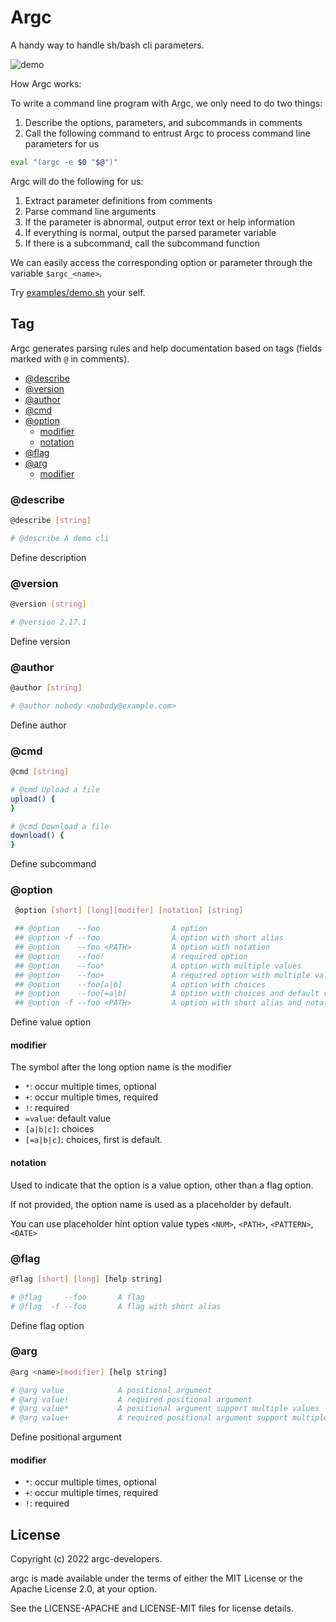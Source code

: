 # Argc

A handy way to handle sh/bash cli parameters.

![demo](https://user-images.githubusercontent.com/4012553/156678751-0a72e309-75f2-40eb-bad6-1bcf03402e2e.gif)

How Argc works:

To write a command line program with Argc, we only need to do two things:

1. Describe the options, parameters, and subcommands in comments
2. Call the following command to entrust Argc to process command line parameters for us

```sh
eval "(argc -e $0 "$@")"
```

Argc will do the following for us:

1. Extract parameter definitions from comments
2. Parse command line arguments
3. If the parameter is abnormal, output error text or help information
4. If everything is normal, output the parsed parameter variable
5. If there is a subcommand, call the subcommand function

We can easily access the corresponding option or parameter through the variable `$argc_<name>`.

Try [examples/demo.sh](examples/demo.sh) your self.

## Tag

Argc generates parsing rules and help documentation based on tags (fields marked with `@` in comments).

 - [@describe](#describe)
 - [@version](#version)
 - [@author](#author)
 - [@cmd](#cmd)
 - [@option](#option)
   - [modifier](#modifier)
   - [notation](#notation)
 - [@flag](#flag)
 - [@arg](#arg)
   - [modifier](#modifier-1)

### @describe

```sh
@describe [string]

# @describe A demo cli
```

Define description

### @version

```sh
@version [string]

# @version 2.17.1 
```

Define version


### @author

```sh
@author [string]

# @author nobody <nobody@example.com>
```

Define author

### @cmd

```sh
@cmd [string]

# @cmd Upload a file
upload() {
}

# @cmd Download a file
download() {
}
```
Define subcommand

### @option

```sh
 @option [short] [long][modifer] [notation] [string]

 ## @option    --foo                A option
 ## @option -f --foo                A option with short alias
 ## @option    --foo <PATH>         A option with notation
 ## @option    --foo!               A required option
 ## @option    --foo*               A option with multiple values
 ## @option    --foo+               A required option with multiple values
 ## @option    --foo[a|b]           A option with choices
 ## @option    --foo[=a|b]          A option with choices and default value
 ## @option -f --foo <PATH>         A option with short alias and notation
```

Define value option

#### modifier

The symbol after the long option name is the modifier

- `*`: occur multiple times, optional
- `+`: occur multiple times, required
- `!`: required
- `=value`: default value
- `[a|b|c]`: choices
- `[=a|b|c]`: choices, first is default.

#### notation

Used to indicate that the option is a value option, other than a flag option.

If not provided, the option name is used as a placeholder by default.

You can use placeholder hint option value types `<NUM>`, `<PATH>`, `<PATTERN>`, `<DATE>`

### @flag

```sh
@flag [short] [long] [help string]

# @flag     --foo       A flag
# @flag  -f --foo       A flag with short alias
```

Define flag option

### @arg

```sh
@arg <name>[modifier] [help string]

# @arg value            A positional argument
# @arg value!           A required positional argument
# @arg value*           A positional argument support multiple values
# @arg value+           A required positional argument support multiple values
```
Define positional argument

#### modifier

- `*`: occur multiple times, optional
- `+`: occur multiple times, required
- `!`: required

## License

Copyright (c) 2022 argc-developers.

argc is made available under the terms of either the MIT License or the Apache License 2.0, at your option.

See the LICENSE-APACHE and LICENSE-MIT files for license details.